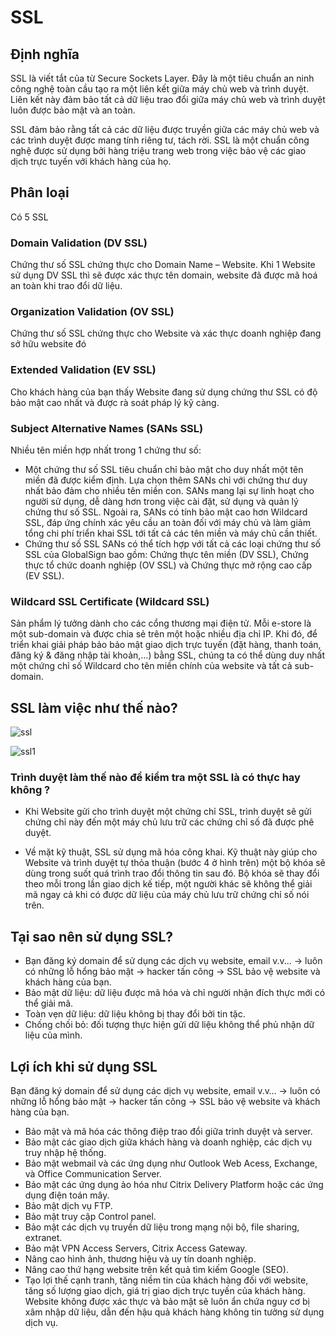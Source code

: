 # SSL
## Định nghĩa
SSL là viết tắt của từ Secure Sockets Layer. Đây là một tiêu chuẩn an ninh công nghệ toàn cầu tạo ra một liên kết giữa máy chủ web và trình duyệt. Liên kết này đảm bảo tất cả dữ liệu trao đổi giữa máy chủ web và trình duyệt luôn được bảo mật và an toàn.

SSL đảm bảo rằng tất cả các dữ liệu được truyền giữa các máy chủ web và các trình duyệt được mang tính riêng tư, tách rời. SSL là một chuẩn công nghệ được sử dụng bởi hàng triệu trang web trong việc bảo vệ các giao dịch trực tuyến với khách hàng của họ.
## Phân loại
Có 5 SSL
### Domain Validation (DV SSL)
Chứng thư số SSL chứng thực cho Domain Name – Website. Khi 1 Website sử dụng DV SSL thì sẽ được xác thực tên domain, website đã được mã hoá an toàn khi trao đổi dữ liệu.
### Organization Validation (OV SSL)
Chứng thư số SSL chứng thực cho Website và xác thực doanh nghiệp đang sở hữu website đó
### Extended Validation (EV SSL)
Cho khách hàng của bạn thấy Website đang sử dụng chứng thư SSL có độ bảo mật cao nhất và được rà soát pháp lý kỹ càng.
### Subject Alternative Names (SANs SSL)
Nhiều tên miền hợp nhất trong 1 chứng thư số:
- Một chứng thư số SSL tiêu chuẩn chỉ bảo mật cho duy nhất một tên miền đã được kiểm định. Lựa chọn thêm SANs chỉ với chứng thư duy nhất bảo đảm cho nhiều tên miền con. SANs mang lại sự linh hoạt cho người sử dụng, dễ dàng hơn trong việc cài đặt, sử dụng và quản lý chứng thư số SSL. Ngoài ra, SANs có tính bảo mật cao hơn Wildcard SSL, đáp ứng chính xác yêu cầu an toàn đối với máy chủ và làm giảm tổng chi phí triển khai SSL tới tất cả các tên miền và máy chủ cần thiết.
- Chứng thư số SSL SANs có thể tích hợp với tất cả các loại chứng thư số SSL của GlobalSign bao gồm: Chứng thực tên miền (DV SSL), Chứng thực tổ chức doanh nghiệp (OV SSL) và Chứng thực mở rộng cao cấp (EV SSL).
### Wildcard SSL Certificate (Wildcard SSL)
Sản phẩm lý tưởng dành cho các cổng thương mại điện tử. Mỗi e-store là một sub-domain và được chia sẻ trên một hoặc nhiều địa chỉ IP. Khi đó, để triển khai giải pháp bảo bảo mật giao dịch trực tuyến (đặt hàng, thanh toán, đăng ký & đăng nhập tài khoản,…) bằng SSL, chúng ta có thể dùng duy nhất một chứng chỉ số Wildcard cho tên miền chính của website và tất cả sub-domain.
## SSL làm việc như thế nào?
![ssl](https://user-images.githubusercontent.com/111716161/185857518-138f3a9a-ccf7-4ef3-832a-387b2fa50d1d.png)

![ssl1](https://user-images.githubusercontent.com/111716161/185857590-7bceac28-20d6-43fb-aaf6-e32f66a188b4.jpg)

### Trình duyệt làm thế nào để kiểm tra một SSL là có thực hay không ?

- Khi Website gửi cho trình duyệt một chứng chỉ SSL, trình duyệt sẽ gửi chứng chỉ này đến một máy chủ lưu trữ các chứng chỉ số đã được phê duyệt.

- Về mặt kỹ thuật, SSL sử dụng mã hóa công khai. Kỹ thuật này giúp cho Website và trình duyệt tự thỏa thuận (bước 4 ở hình trên) một bộ khóa sẽ dùng trong suốt quá trình trao đổi thông tin sau đó. Bộ khóa sẽ thay đổi theo mỗi trong lần giao dịch kế tiếp, một người khác sẽ không thể giải mã ngay cả khi có được dữ liệu của máy chủ lưu trữ chứng chỉ số nói trên.
## Tại sao nên sử dụng SSL?
- Bạn đăng ký domain để sử dụng các dịch vụ website, email v.v... -> luôn có những lỗ hổng bảo mật -> hacker tấn công -> SSL bảo vệ website và khách hàng của bạn.
- Bảo mật dữ liệu: dữ liệu được mã hóa và chỉ người nhận đích thực mới có thể giải mã.
- Toàn vẹn dữ liệu: dữ liệu không bị thay đổi bởi tin tặc.
- Chống chối bỏ: đối tượng thực hiện gửi dữ liệu không thể phủ nhận dữ liệu của mình.
## Lợi ích khi sử dụng SSL
Bạn đăng ký domain để sử dụng các dịch vụ website, email v.v… -> luôn có những lỗ hổng bảo mật -> hacker tấn công -> SSL bảo vệ website và khách hàng của bạn.
- Bảo mật và mã hóa các thông điệp trao đổi giữa trình duyệt và server.
- Bảo mật các giao dịch giữa khách hàng và doanh nghiệp, các dịch vụ truy nhập hệ thống.
- Bảo mật webmail và các ứng dụng như Outlook Web Acess, Exchange, và Office Communication Server.
- Bảo mật các ứng dụng ảo hóa như Citrix Delivery Platform hoặc các ứng dụng điện toán mây.
- Bảo mật dịch vụ FTP.
- Bảo mật truy cập Control panel.
- Bảo mật các dịch vụ truyền dữ liệu trong mạng nội bộ, file sharing, extranet.
- Bảo mật VPN Access Servers, Citrix Access Gateway.
- Nâng cao hình ảnh, thương hiệu và uy tín doanh nghiệp.
- Nâng cao thứ hạng website trên kết quả tìm kiếm Google (SEO).
- Tạo lợi thế cạnh tranh, tăng niềm tin của khách hàng đối với website, tăng số lượng giao dịch, giá trị giao dịch trực tuyến của khách hàng. Website không được xác thực và bảo mật sẽ luôn ẩn chứa nguy cơ bị xâm nhập dữ liệu, dẫn đến hậu quả khách hàng không tin tưởng sử dụng dịch vụ.
